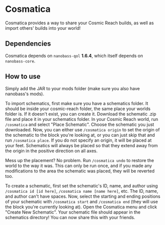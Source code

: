 # Cosmatica

Cosmatica provides a way to share your Cosmic Reach builds, as well as import others' builds into your world!

## Dependencies

Cosmatica depends on `nanobass-qol` **1.6.4**, which itself depends on `nanobass-core`.

## How to use

Simply add the JAR to your mods folder (make sure you also have nanobass's mods).

To import schematics, first make sure you have a schematics folder. It should be inside your cosmic-reach folder, the same place your worlds folder is. If it doesn't exist, you can create it. Download the schematic .zip file and place it in your schematics folder. In your Cosmic Reach world, run `/cosmatica` and select "Place Schematic". Choose the schematic you just downloaded. Now, you can either use `/cosmatica origin` to set the origin of the schematic to the block you're looking at, or you can just skip that and run `/cosmatica place`. If you do not specify an origin, it will be placed at your feet. Schematics will always be placed so that they extend away from the origin in the positive direction on all axes.

Mess up the placement? No problem. Run `/cosmatica undo` to restore the world to the way it was. This can only be run once, and if you made any modifications to the area the schematic was placed, they will be reverted too.

To create a schematic, first set the schematic's ID, name, and author using `/cosmatica id [id here]`, `/cosmatica name [name here]`, etc. The ID, name, and author can't have spaces. Now, select the starting and ending positions of your schematic with `/cosmatica start` and `/cosmatica end` (they will use the block you're currently looking at). Open the Cosmatica menu and click "Create New Schematic". Your schematic file should appear in the schematics directory! You can now share this with your friends.